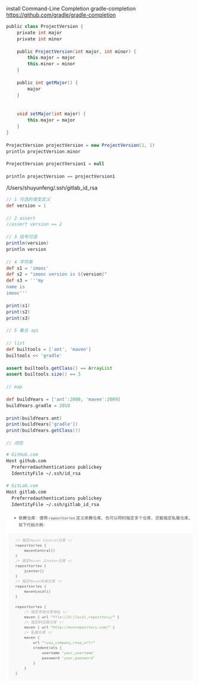 

install Command-Line Completion gradle-completion 
https://github.com/gradle/gradle-completion

``` groovy
public class ProjectVersion {
    private int major
    private int minor

    public ProjectVersion(int major, int minor) {
        this.major = major
        this.minor = minor
    }

    public int getMajor() {
        major
    }


    void setMajor(int major) {
        this.major = major
    }
}

ProjectVersion projectVersion = new ProjectVersion(1, 1)
println projectVersion.minor

ProjectVersion projectVersion1 = null

println projectVersion == projectVersion1

```
/Users/shuyunfeng/.ssh/gitlab_id_rsa    

``` groovy
// 1 可选的类型定义
def version = 1

// 2 assert
//assert version == 2

// 3 括号可选
println(version)
println version

// 4 字符串
def s1 = 'imooc'
def s2 = "imooc version is ${version}"
def s3 = '''my
name is
imooc'''

print(s1)
print(s2)
print(s3)

// 5 集合 api

// list
def builtools = ['ant', 'maven']
builtools << 'gradle'

assert builtools.getClass() == ArrayList
assert builtools.size() == 3

// map

def buildYears = ['ant':2000, 'maven':2009]
buildYears.gradle = 2010

print(buildYears.ant)
print(buildYears['gradle'])
print(buildYears.getClass())

// 闭包
```


``` bash
# GitHub.com
Host github.com
  Preferredauthentications publickey
  IdentityFile ~/.ssh/id_rsa

# GitLab.com
Host gitlab.com
  Preferredauthentications publickey
  IdentityFile ~/.ssh/gitlab_id_rsa
```

![Xnip2019-07-22_12-23-16](/assets/Xnip2019-07-22_12-23-16.png)